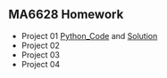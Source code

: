 ## MA6628 Homework

* Project 01 [Python_Code](https://github.com/shichaochhk/MA6628-Homework/blob/master/Prime%20number.py) and
             [Solution](https://github.com/shichaochhk/MA6628-Homework/blob/master/Solution)
* Project 02
* Project 03
* Project 04
